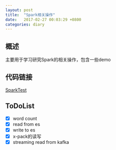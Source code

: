 ```yaml
---
layout: post
title:  "Spark相关操作"
date:   2017-02-27 00:03:29 +0800
categories: diary
---
```


概述
---
主要用于学习研究Spark的相关操作，包含一些demo

代码链接
---
[SparkTest](https://github.com/zgj0315/sparkTest)

ToDoList
---
- [x] word count
- [x] read from es
- [x] write to es
- [x] x-pack的读写
- [x] streaming read from kafka